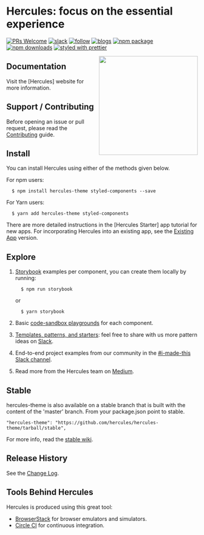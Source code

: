 # Hercules: focus on the essential experience

[![PRs Welcome](https://img.shields.io/badge/pr's-welcome-7d4cdb.svg)][contributing]
[![slack](https://img.shields.io/badge/join%20the%20community-slack-fd6fff.svg)][slack]
[![follow](https://img.shields.io/twitter/follow/grommet_io.svg?label=follow%20&style=social)][twitter]
[![blogs](https://img.shields.io/badge/view%20blogs%20on-medium-000000.svg)][medium]
[![npm package](https://img.shields.io/npm/v/grommet.svg?color=ffca58)][npm]
[![npm downloads](https://img.shields.io/npm/dm/grommet.svg?color=3d138d)][npm]
[![styled with prettier](https://img.shields.io/badge/styled_with-prettier-ff69b4.svg)][prettier]

<img align="right" height="260" src="https://v2.grommet.io/img/stak-hurrah.svg">

## Documentation

Visit the [Hercules] website for more information.

## Support / Contributing

Before opening an issue or pull request, please read the [Contributing] guide.

## Install

You can install Hercules using either of the methods given below.

For npm users:

```shell
  $ npm install hercules-theme styled-components --save
```

For Yarn users:

```shell
  $ yarn add hercules-theme styled-components
```

There are more detailed instructions in the [Hercules Starter] app tutorial for
new apps. For incorporating Hercules into an existing app, see the [Existing App]
version.

## Explore

1. [Storybook] examples per component, you can create them locally by running:

   ```shell
     $ npm run storybook
   ```

   or

   ```shell
     $ yarn storybook
   ```

1. Basic [code-sandbox playgrounds][playground] for each component.
1. [Templates, patterns, and starters][sandboxes]: feel free to share with us
   more pattern ideas on [Slack].
1. End-to-end project examples from our community in the
   [#i-made-this Slack channel][slack].
1. Read more from the Hercules team on [Medium].

## Stable

hercules-theme is also available on a stable branch that is built with the content of the 'master' branch.
From your package.json point to stable.

```
"hercules-theme": "https://github.com/hercules/hercules-theme/tarball/stable",
```

For more info, read the [stable wiki](https://github.com/hercules/hercules-theme/wiki/What-is-hercules-theme-stable-and-how-to-use-it%3F).

## Release History

See the [Change Log].

## Tools Behind Hercules

Hercules is produced using this great tool:

- [BrowserStack] for browser emulators and simulators.
- [Circle CI] for continuous integration.

[browserstack]: https://www.browserstack.com/
[change log]: https://github.com/hercules/hercules-theme/wiki/Change-Log
[circle ci]: https://circleci.com/gh/hercules/hercules-theme/
[contributing]: CONTRIBUTING.md
[existing app]: https://github.com/hercules/hercules-theme-starter-existing-app
[hercules-theme starter]: https://github.com/hercules/hercules-theme-starter-new-app
[hercules-theme]: https://hercules.io/
[medium]: https://medium.com/hercules-io
[npm]: https://www.npmjs.com/package/hercules
[playground]: https://codesandbox.io/s/github/hercules/hercules-theme-sandbox
[prettier]: https://github.com/prettier/prettier
[sandboxes]: https://codesandbox.io/u/grommetux/sandboxes
[slack]: http://slackin.hercules.io
[storybook]: https://storybook.hercules.io
[twitter]: https://twitter.com/hercules_io
